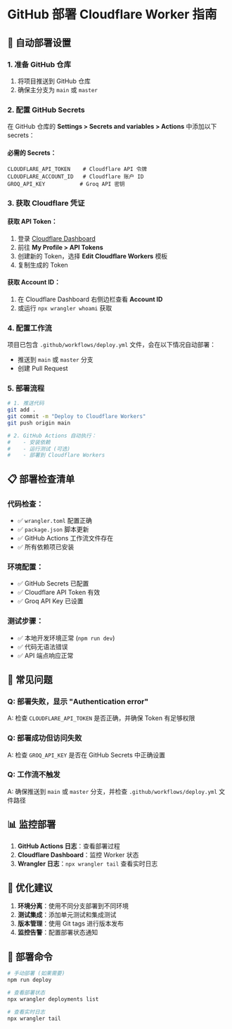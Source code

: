 # GitHub 部署 Cloudflare Worker 指南

## 🚀 自动部署设置

### 1. 准备 GitHub 仓库

1. 将项目推送到 GitHub 仓库
2. 确保主分支为 `main` 或 `master`

### 2. 配置 GitHub Secrets

在 GitHub 仓库的 **Settings > Secrets and variables > Actions** 中添加以下 secrets：

#### 必需的 Secrets：

```
CLOUDFLARE_API_TOKEN    # Cloudflare API 令牌
CLOUDFLARE_ACCOUNT_ID   # Cloudflare 账户 ID
GROQ_API_KEY           # Groq API 密钥
```

### 3. 获取 Cloudflare 凭证

#### 获取 API Token：

1. 登录 [Cloudflare Dashboard](https://dash.cloudflare.com/)
2. 前往 **My Profile > API Tokens**
3. 创建新的 Token，选择 **Edit Cloudflare Workers** 模板
4. 复制生成的 Token

#### 获取 Account ID：

1. 在 Cloudflare Dashboard 右侧边栏查看 **Account ID**
2. 或运行 `npx wrangler whoami` 获取

### 4. 配置工作流

项目已包含 `.github/workflows/deploy.yml` 文件，会在以下情况自动部署：

- 推送到 `main` 或 `master` 分支
- 创建 Pull Request

### 5. 部署流程

```bash
# 1. 推送代码
git add .
git commit -m "Deploy to Cloudflare Workers"
git push origin main

# 2. GitHub Actions 自动执行：
#    - 安装依赖
#    - 运行测试 (可选)
#    - 部署到 Cloudflare Workers
```

## 📋 部署检查清单

### 代码检查：

- ✅ `wrangler.toml` 配置正确
- ✅ `package.json` 脚本更新
- ✅ GitHub Actions 工作流文件存在
- ✅ 所有依赖项已安装

### 环境配置：

- ✅ GitHub Secrets 已配置
- ✅ Cloudflare API Token 有效
- ✅ Groq API Key 已设置

### 测试步骤：

- ✅ 本地开发环境正常 (`npm run dev`)
- ✅ 代码无语法错误
- ✅ API 端点响应正常

## 🔧 常见问题

### Q: 部署失败，显示 "Authentication error"

A: 检查 `CLOUDFLARE_API_TOKEN` 是否正确，并确保 Token 有足够权限

### Q: 部署成功但访问失败

A: 检查 `GROQ_API_KEY` 是否在 GitHub Secrets 中正确设置

### Q: 工作流不触发

A: 确保推送到 `main` 或 `master` 分支，并检查 `.github/workflows/deploy.yml` 文件路径

## 📊 监控部署

1. **GitHub Actions 日志**：查看部署过程
2. **Cloudflare Dashboard**：监控 Worker 状态
3. **Wrangler 日志**：`npx wrangler tail` 查看实时日志

## 🎯 优化建议

1. **环境分离**：使用不同分支部署到不同环境
2. **测试集成**：添加单元测试和集成测试
3. **版本管理**：使用 Git tags 进行版本发布
4. **监控告警**：配置部署状态通知

## 🚀 部署命令

```bash
# 手动部署 (如果需要)
npm run deploy

# 查看部署状态
npx wrangler deployments list

# 查看实时日志
npx wrangler tail
```
